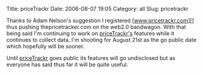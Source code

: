 Title: priceTrackr
Date: 2006-08-07 19:05
Category: all
Slug: pricetrackr

Thanks to Adam Nelson's suggestion I registered [www.pricetrackr.com][]
thus pushing thepricetracker.com on the web2.0 bandwagon. With that
being said I'm continuing to work on
[priceTrackr's][www.pricetrackr.com] features while it continues to
collect data. I'm shooting for August 21st as the go public date which
hopefully will be sooner.

Until [priceTrackr][www.pricetrackr.com] goes public its features will
go undisclosed but as everyone has said thus far it will be quite
useful.

  [www.pricetrackr.com]: http://www.pricetrackr.com
